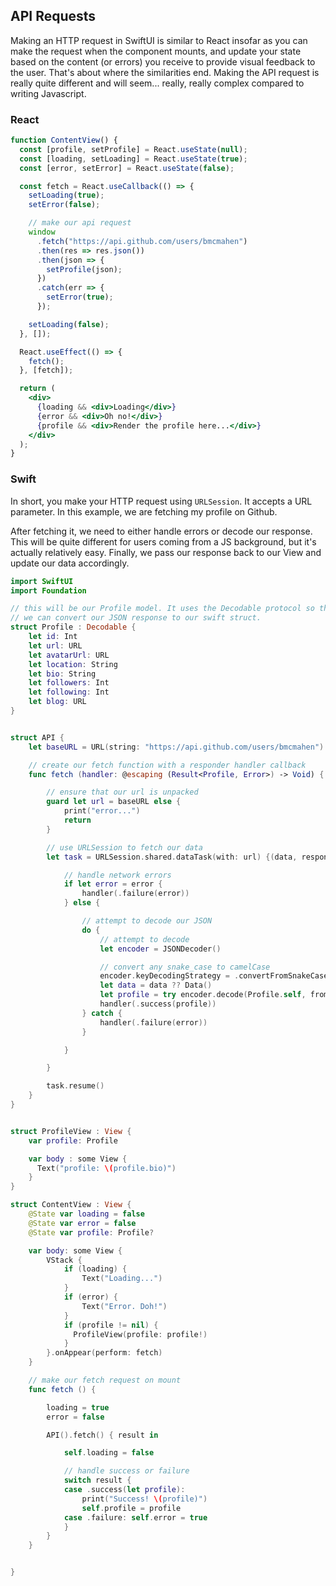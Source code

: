 ## API Requests

Making an HTTP request in SwiftUI is similar to React insofar as you can make the request when the component mounts, and update your state based on the content (or errors) you receive to provide visual feedback to the user. That's about where the similarities end. Making the API request is really quite different and will seem... really, really complex compared to writing Javascript.

### React

```jsx
function ContentView() {
  const [profile, setProfile] = React.useState(null);
  const [loading, setLoading] = React.useState(true);
  const [error, setError] = React.useState(false);

  const fetch = React.useCallback(() => {
    setLoading(true);
    setError(false);

    // make our api request
    window
      .fetch("https://api.github.com/users/bmcmahen")
      .then(res => res.json())
      .then(json => {
        setProfile(json);
      })
      .catch(err => {
        setError(true);
      });

    setLoading(false);
  }, []);

  React.useEffect(() => {
    fetch();
  }, [fetch]);

  return (
    <div>
      {loading && <div>Loading</div>}
      {error && <div>Oh no!</div>}
      {profile && <div>Render the profile here...</div>}
    </div>
  );
}
```

### Swift

In short, you make your HTTP request using `URLSession`. It accepts a URL parameter. In this example, we are fetching my profile on Github.

After fetching it, we need to either handle errors or decode our response. This will be quite different for users coming from a JS background, but it's actually relatively easy. Finally, we pass our response back to our View and update our data accordingly.

```swift
import SwiftUI
import Foundation

// this will be our Profile model. It uses the Decodable protocol so that
// we can convert our JSON response to our swift struct.
struct Profile : Decodable {
    let id: Int
    let url: URL
    let avatarUrl: URL
    let location: String
    let bio: String
    let followers: Int
    let following: Int
    let blog: URL
}


struct API {
    let baseURL = URL(string: "https://api.github.com/users/bmcmahen")

    // create our fetch function with a responder handler callback
    func fetch (handler: @escaping (Result<Profile, Error>) -> Void) {

        // ensure that our url is unpacked
        guard let url = baseURL else {
            print("error...")
            return
        }

        // use URLSession to fetch our data
        let task = URLSession.shared.dataTask(with: url) {(data, response, error) in

            // handle network errors
            if let error = error {
                handler(.failure(error))
            } else {

                // attempt to decode our JSON
                do {
                    // attempt to decode
                    let encoder = JSONDecoder()

                    // convert any snake_case to camelCase
                    encoder.keyDecodingStrategy = .convertFromSnakeCase
                    let data = data ?? Data()
                    let profile = try encoder.decode(Profile.self, from: data)
                    handler(.success(profile))
                } catch {
                    handler(.failure(error))
                }

            }

        }

        task.resume()
    }
}


struct ProfileView : View {
    var profile: Profile

    var body : some View {
      Text("profile: \(profile.bio)")
    }
}

struct ContentView : View {
    @State var loading = false
    @State var error = false
    @State var profile: Profile?

    var body: some View {
        VStack {
            if (loading) {
                Text("Loading...")
            }
            if (error) {
                Text("Error. Doh!")
            }
            if (profile != nil) {
              ProfileView(profile: profile!)
            }
        }.onAppear(perform: fetch)
    }

    // make our fetch request on mount
    func fetch () {

        loading = true
        error = false

        API().fetch() { result in

            self.loading = false

            // handle success or failure
            switch result {
            case .success(let profile):
                print("Success! \(profile)")
                self.profile = profile
            case .failure: self.error = true
            }
        }
    }


}
```
